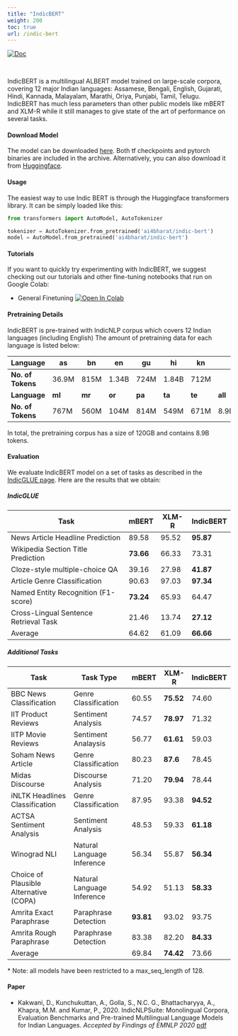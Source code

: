 ```yaml
---
title: "IndicBERT"
weight: 200
toc: true
url: /indic-bert
---
```

<a href="https://huggingface.co/ai4bharat/indic-bert"><img alt="Doc" src="https://img.shields.io/static/v1?url=https%3A%2F%2Fhuggingface.co%2Fai4bharat%2Findic-bert&label=Huggingface&color=green&message=indic-bert&logo=huggingface"></a>
  
<br>

IndicBERT is a multilingual ALBERT model trained on large-scale corpora, covering 12 major Indian languages: Assamese, Bengali, English, Gujarati, Hindi, Kannada, Malayalam, Marathi, Oriya, Punjabi, Tamil, Telugu. IndicBERT has much less parameters than other public models like mBERT and XLM-R while it still manages to give state of the art of performance on several tasks.

#### Download Model

The model can be downloaded [here](https://storage.googleapis.com/ai4bharat-public-indic-nlp-corpora/models/indic-bert-v1.tar.gz). Both tf checkpoints and pytorch binaries are included in the archive. Alternatively, you can also download it from [Huggingface](https://huggingface.co/ai4bharat/indic-bert).

#### Usage

The easiest way to use Indic BERT is through the Huggingface transformers library. It can be simply loaded like this:

```python
from transformers import AutoModel, AutoTokenizer

tokenizer = AutoTokenizer.from_pretrained('ai4bharat/indic-bert')
model = AutoModel.from_pretrained('ai4bharat/indic-bert')
```



#### Tutorials

If you want to quickly try experimenting with IndicBERT, we suggest checking out our tutorials and other fine-tuning notebooks that run on Google Colab:
* General Finetuning [![Open In Colab](https://colab.research.google.com/assets/colab-badge.svg)](https://colab.research.google.com/github/ai4bharat/indic-bert/blob/master/notebooks/finetuning.ipynb)


#### Pretraining Details

IndicBERT is pre-trained with IndicNLP corpus which covers 12 Indian languages (including English) The amount of pretraining data for each language is listed below:

| Language          | as     | bn     | en     | gu     | hi     | kn     |         |
| ----------------- | ------ | ------ | ------ | ------ | ------ | ------ | ------- |
| **No. of Tokens** | 36.9M  | 815M   | 1.34B  | 724M   | 1.84B  | 712M   |         |
| **Language**      | **ml** | **mr** | **or** | **pa** | **ta** | **te** | **all** |
| **No. of Tokens** | 767M   | 560M   | 104M   | 814M   | 549M   | 671M   | 8.9B    |


In total, the pretraining corpus has a size of 120GB and contains 8.9B tokens.


#### Evaluation

We evaluate IndicBERT model on a set of tasks as described in the [IndicGLUE page](/indic-glue). Here are the results that we obtain:

##### IndicGLUE

Task | mBERT | XLM-R | IndicBERT |
-----| ----- | ----- | ------ |
News Article Headline Prediction | 89.58 | 95.52 | **95.87** |
Wikipedia Section Title Prediction| **73.66** | 66.33 | 73.31 |
Cloze-style multiple-choice QA | 39.16 | 27.98 | **41.87** |
Article Genre Classification | 90.63 | 97.03 | **97.34** |
Named Entity Recognition (F1-score) | **73.24** | 65.93 | 64.47 | 
Cross-Lingual Sentence Retrieval Task | 21.46 | 13.74 | **27.12** |
Average | 64.62 | 61.09 | **66.66** |

##### Additional Tasks


Task | Task Type | mBERT | XLM-R | IndicBERT |
-----| ----- | ----- | ------ | ----- |
BBC News Classification | Genre Classification | 60.55 | **75.52** | 74.60 |
IIT Product Reviews | Sentiment Analysis | 74.57 | **78.97** | 71.32 |
IITP Movie Reviews | Sentiment Analaysis | 56.77 | **61.61** | 59.03 |
Soham News Article | Genre Classification | 80.23 | **87.6** | 78.45 |
Midas Discourse | Discourse Analysis | 71.20 | **79.94** | 78.44 |
iNLTK Headlines Classification | Genre Classification | 87.95 | 93.38 | **94.52** |
ACTSA Sentiment Analysis | Sentiment Analysis | 48.53 | 59.33 | **61.18** |
Winograd NLI | Natural Language Inference | 56.34 | 55.87 | **56.34** |
Choice of Plausible Alternative (COPA) | Natural Language Inference | 54.92 | 51.13 | **58.33** |
Amrita Exact Paraphrase | Paraphrase Detection | **93.81** | 93.02 | 93.75 |
Amrita Rough Paraphrase | Paraphrase Detection | 83.38 | 82.20 | **84.33** |
Average |  |  69.84 | **74.42** | 73.66 |


\* Note: all models have been restricted to a max_seq_length of 128.



#### Paper


* Kakwani, D., Kunchukuttan, A., Golla, S., N.C. G., Bhattacharyya, A., Khapra, M.M. and Kumar, P., 2020. IndicNLPSuite: Monolingual Corpora, Evaluation Benchmarks and Pre-trained Multilingual Language Models for Indian Languages. *Accepted by Findings of EMNLP 2020* [pdf](https://indicnlp.ai4bharat.org/papers/arxiv2020_indicnlp_corpus.pdf)



